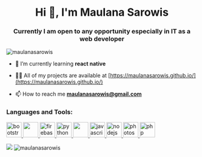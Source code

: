 <h1 align="center">Hi 👋, I'm Maulana Sarowis</h1>
<h3 align="center">Currently I am open to any opportunity especially in IT as a web developer</h3>

<p align="left"> <img src="https://komarev.com/ghpvc/?username=maulanasarowis&label=Profile%20views&color=0e75b6&style=flat" alt="maulanasarowis" /> </p>

- 🌱 I’m currently learning **react native**

- 👨‍💻 All of my projects are available at [https://maulanasarowis.github.io/](https://maulanasarowis.github.io/)

- 📫 How to reach me **maulanasarowis@gmail.com**

<h3 align="left">Languages and Tools:</h3>
<p align="left">
<a href="https://getbootstrap.com" target="_blank"> <img src="https://devicons.github.io/devicon/devicon.git/icons/bootstrap/bootstrap-plain.svg" alt="bootstrap" width="40" height="40"/> </a> 
<a href="https://reactnative.dev/" target="_blank"> <img src="https://img.icons8.com/color/48/000000/react-native.png" width="40" height="40"/> </a> 
<a href="https://firebase.google.com/" target="_blank"> <img src="https://www.vectorlogo.zone/logos/firebase/firebase-icon.svg" alt="firebase" width="40" height="40"/> </a>
<a href="https://www.python.org/" target="_blank"> <img src="https://img.icons8.com/color/48/000000/python.png" alt="python" width="40" height="40"/> </a> 
<a href="https://www.figma.com/" target="_blank"> <img src="https://cdn-images-1.medium.com/max/1200/1*DG5eBssbHsAyh_RtTRz8mQ@2x.png" width="40" height="40"/> </a> 
<a href="https://developer.mozilla.org/en-US/docs/Web/JavaScript" target="_blank"> <img src="https://devicons.github.io/devicon/devicon.git/icons/javascript/javascript-original.svg" alt="javascript" width="40" height="40"/> </a>
<a href="https://nodejs.org" target="_blank"> <img src="https://devicons.github.io/devicon/devicon.git/icons/nodejs/nodejs-original-wordmark.svg" alt="nodejs" width="40" height="40"/> </a> 
<a href="https://www.photoshop.com/en" target="_blank"> <img src="https://devicons.github.io/devicon/devicon.git/icons/photoshop/photoshop-plain.svg" alt="photoshop" width="40" height="40"/> </a> 
<a href="https://www.php.net" target="_blank"> <img src="https://devicons.github.io/devicon/devicon.git/icons/php/php-original.svg" alt="php" width="40" height="40"/> </a></p>

<p>
    <img src="https://github-readme-stats.vercel.app/api?username=maulanasarowis&hide=contribs,prs&show_icons=true&hide_border=true&title_color=000" />
    <img src="https://github-readme-stats.vercel.app/api/top-langs?username=maulanasarowis&show_icons=true&locale=en&layout=compact" alt="maulanasarowis" />
</p>
